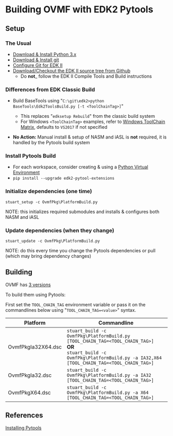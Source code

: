 # Building OVMF with EDK2 Pytools

## Setup

### The Usual

* [Download & Install Python 3.x](https://www.python.org/downloads/)
* [Download & Install git](https://git-scm.com/download/)
* [Configure Git for EDK II](https://github.com/tianocore/tianocore.github.io/wiki/Windows-systems#github-help)
* [Download/Checkout the EDK II source tree from Github](https://github.com/tianocore/tianocore.github.io/wiki/Windows-systems#download)
  * Do __not___ follow the EDK II Compile Tools and Build instructions

### Differences from EDK Classic Build

* Build BaseTools using "`C:\git\edk2>python BaseTools\Edk2ToolsBuild.py [-t <ToolChainTag>]`"
  * This replaces "`edksetup Rebuild`" from the classic build system
  * For Windows `<ToolChainTag>` examples, refer to [Windows ToolChain Matrix](https://github.com/tianocore/tianocore.github.io/wiki/Windows-systems-ToolChain-Matrix), defaults to `VS2017` if not specified

* **No Action:** Manual install & setup of NASM and iASL is __not__ required, it is handled by the Pytools build system

### Install Pytools Build

* For each workspace, consider creating & using a [Python Virtual Environment](https://docs.python.org/3/library/venv.html)
* `pip install --upgrade edk2-pytool-extensions`

### Initialize dependencies (one time)

`stuart_setup -c OvmfPkg\PlatformBuild.py`

NOTE: this initializes required submodules and installs & configures both NASM and iASL

### Update dependencies (when they change)

`stuart_update -c OvmfPkg\PlatformBuild.py`

NOTE: do this every time you change the Pytools dependencies or pull (which may bring dependency changes)

## Building

OVMF has [3 versions](https://github.com/tianocore/tianocore.github.io/wiki/How-to-build-OVMF#choosing-which-version-of-ovmf-to-build)

To build them using Pytools:

First set the `TOOL_CHAIN_TAG` environment variable or pass it on the commandlines below using "`TOOL_CHAIN_TAG=<value>`" syntax.

| Platform | Commandline |
| -------- | ----------- |
| OvmfPkgIa32X64.dsc | `stuart_build -c OvmfPkg\PlatformBuild.py [TOOL_CHAIN_TAG=<TOOL_CHAIN_TAG>]`<BR>__OR__<BR>`stuart_build -c OvmfPkg\PlatformBuild.py -a IA32,X64 [TOOL_CHAIN_TAG=<TOOL_CHAIN_TAG>]`         |
| OvmfPkgIa32.dsc    | `stuart_build -c OvmfPkg\PlatformBuild.py -a IA32 [TOOL_CHAIN_TAG=<TOOL_CHAIN_TAG>]` |
| OvmfPkgX64.dsc     | `stuart_build -c OvmfPkg\PlatformBuild.py -a X64 [TOOL_CHAIN_TAG=<TOOL_CHAIN_TAG>]`  |

## References

[Installing Pytools](https://github.com/tianocore/edk2-pytool-extensions/blob/master/docs/using.md#installing)
